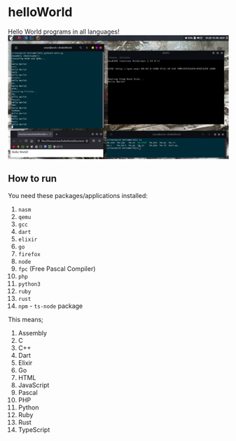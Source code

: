 # helloWorld
Hello World programs in all languages!
<img src="example.png"></img>

## How to run
You need these packages/applications installed:
1. `nasm`
2. `qemu`
3. `gcc`
4. `dart`
5. `elixir`
6. `go`
7. `firefox`
8. `node`
9. `fpc` (Free Pascal Compiler)
10. `php`
11. `python3`
12. `ruby`
13. `rust`
14. `npm` - `ts-node` package

This means;
1. Assembly
2. C
3. C++
4. Dart
5. Elixir
6. Go
7. HTML
8. JavaScript
9. Pascal
10. PHP
11. Python
12. Ruby
13. Rust
14. TypeScript